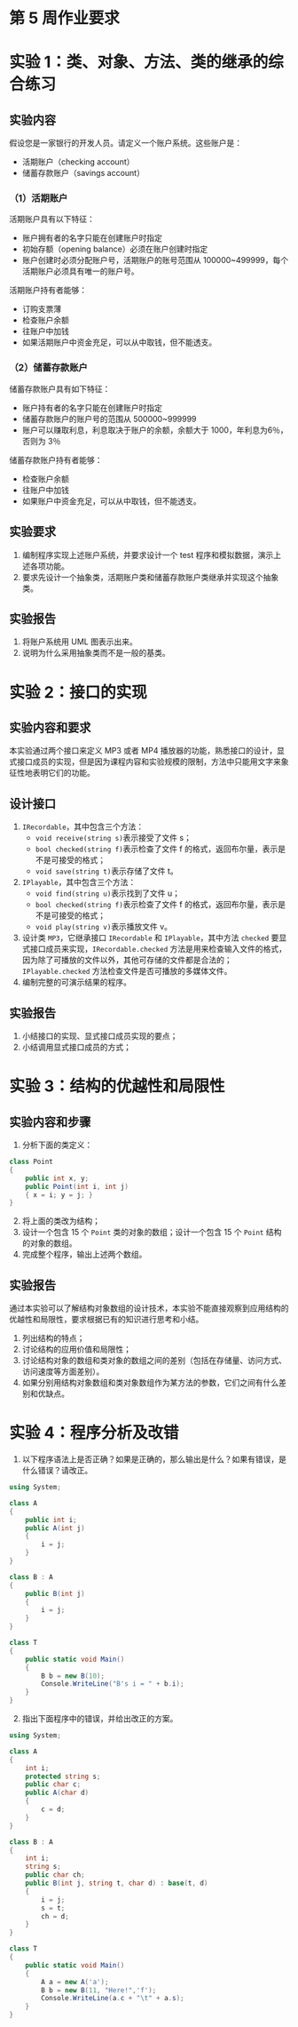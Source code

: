 # 第 5 周作业要求

# 实验 1：类、对象、方法、类的继承的综合练习

## 实验内容

假设您是一家银行的开发人员。请定义一个账户系统。这些账户是：
- 活期账户（checking account）
- 储蓄存款账户（savings account）

### （1）活期账户

活期账户具有以下特征：
- 账户拥有者的名字只能在创建账户时指定
- 初始存额（opening balance）必须在账户创建时指定
- 账户创建时必须分配账户号，活期账户的账号范围从 100000~499999，每个活期账户必须具有唯一的账户号。

活期账户持有者能够：
- 订购支票薄
- 检查账户余额
- 往账户中加钱
- 如果活期账户中资金充足，可以从中取钱，但不能透支。

### （2）储蓄存款账户

储蓄存款账户具有如下特征：
- 账户持有者的名字只能在创建账户时指定
- 储蓄存款账户的账户号的范围从 500000~999999
- 账户可以赚取利息，利息取决于账户的余额，余额大于 1000，年利息为6％，否则为 3％

储蓄存款账户持有者能够：
- 检查账户余额
- 往账户中加钱
- 如果账户中资金充足，可以从中取钱，但不能透支。

## 实验要求

1. 编制程序实现上述账户系统，并要求设计一个 test 程序和模拟数据，演示上述各项功能。
2. 要求先设计一个抽象类，活期账户类和储蓄存款账户类继承并实现这个抽象类。

## 实验报告

1. 将账户系统用 UML 图表示出来。
2. 说明为什么采用抽象类而不是一般的基类。

# 实验 2：接口的实现

## 实验内容和要求

本实验通过两个接口来定义 MP3 或者 MP4 播放器的功能，熟悉接口的设计，显式接口成员的实现，但是因为课程内容和实验规模的限制，方法中只能用文字来象征性地表明它们的功能。

## 设计接口

1. `IRecordable`，其中包含三个方法：
   - `void receive(string s)`表示接受了文件 s；
   - `bool checked(string f)`表示检查了文件 f 的格式，返回布尔量，表示是不是可接受的格式；
   -  `void save(string t)`表示存储了文件 t。
2. `IPlayable`，其中包含三个方法：
   - `void find(string u)`表示找到了文件 u；
   - `bool checked(string f)`表示检查了文件 f 的格式，返回布尔量，表示是不是可接受的格式；
   - `void play(string v)`表示播放文件 v。
3. 设计类 `MP3`，它继承接口 `IRecordable` 和 `IPlayable`，其中方法 `checked` 要显式接口成员来实现，`IRecordable.checked` 方法是用来检查输入文件的格式，因为除了可播放的文件以外，其他可存储的文件都是合法的；`IPlayable.checked` 方法检查文件是否可播放的多媒体文件。
4. 编制完整的可演示结果的程序。

## 实验报告

1. 小结接口的实现、显式接口成员实现的要点；
2. 小结调用显式接口成员的方式；

# 实验 3：结构的优越性和局限性

## 实验内容和步骤

1. 分析下面的类定义：
```csharp
class Point
{
    public int x, y;
    public Point(int i, int j) 
    { x = i; y = j; }
}
```
2. 将上面的类改为结构；
3. 设计一个包含 15 个 `Point` 类的对象的数组；设计一个包含 15 个 `Point` 结构的对象的数组。
4. 完成整个程序，输出上述两个数组。

## 实验报告

通过本实验可以了解结构对象数组的设计技术，本实验不能直接观察到应用结构的优越性和局限性，要求根据已有的知识进行思考和小结。

1. 列出结构的特点；
2. 讨论结构的应用价值和局限性；
3. 讨论结构对象的数组和类对象的数组之间的差别（包括在存储量、访问方式、访问速度等方面差别）。
4. 如果分别用结构对象数组和类对象数组作为某方法的参数，它们之间有什么差别和优缺点。

# 实验 4：程序分析及改错

1. 以下程序语法上是否正确？如果是正确的，那么输出是什么？如果有错误，是什么错误？请改正。
```csharp
using System;

class A
{ 
    public int i; 
    public A(int j)
    {
        i = j;
    } 
}

class B : A
{
    public B(int j)
    {
        i = j;
    } 
}

class T
{
    public static void Main()
    { 
        B b = new B(10);
        Console.WriteLine("B's i = " + b.i); 
    }
}
```
2. 指出下面程序中的错误，并给出改正的方案。
```csharp
using System;

class A
{
    int i; 
    protected string s; 
    public char c;
    public A(char d)
    {
        c = d; 
    }
}

class B : A
{
    int i; 
    string s; 
    public char ch;
    public B(int j, string t, char d) : base(t, d)
    {
        i = j; 
        s = t; 
        ch = d; 
    }
}

class T
{
    public static void Main()
    {
        A a = new A('a');
        B b = new B(11, "Here!",'f');
        Console.WriteLine(a.c + "\t" + a.s);
    }
}
```
